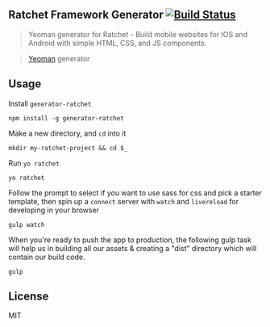## Ratchet Framework Generator [![Build Status](https://secure.travis-ci.org/abhishekoza/generator-ratchet.png?branch=master)](https://travis-ci.org/abhishekoza/generator-ratchet)

> Yeoman generator for Ratchet - Build mobile websites for IOS and Android with simple HTML‚ CSS‚ and JS components.

> [Yeoman](http://yeoman.io) generator

## Usage
Install `generator-ratchet`
```
npm install -g generator-ratchet
```

Make a new directory, and `cd` into it
```
mkdir my-ratchet-project && cd $_
```

Run `yo ratchet`
```
yo ratchet
```

Follow the prompt to select if you want to use sass for css and pick a starter template, then spin up a `connect` server with `watch` and `livereload` for developing in your browser
```
gulp watch

```
 When you're ready to push the app to production, the following gulp task will help us in building all our assets & creating a "dist" directory which will contain our build code.
```
gulp
```

## License

MIT